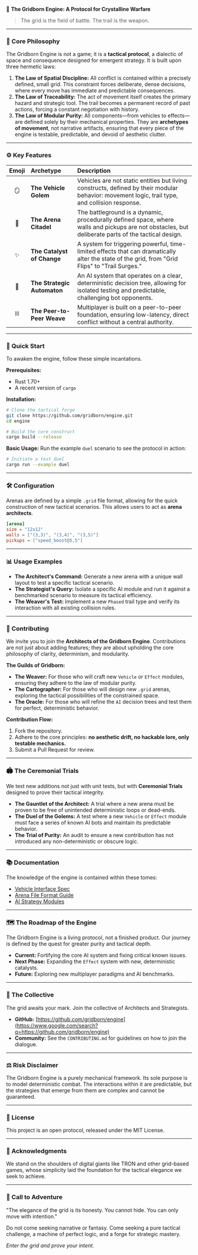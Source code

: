 🌌 **The Gridborn Engine: A Protocol for Crystalline Warfare**

> The grid is the field of battle. The trail is the weapon.

-----

### 🧠 Core Philosophy

The Gridborn Engine is not a game; it is a **tactical protocol**, a dialectic of space and consequence designed for emergent strategy. It is built upon three hermetic laws:

1.  **The Law of Spatial Discipline:** All conflict is contained within a precisely defined, small grid. This constraint forces deliberate, dense decisions, where every move has immediate and predictable consequences.
2.  **The Law of Traceability:** The act of movement itself creates the primary hazard and strategic tool. The trail becomes a permanent record of past actions, forcing a constant negotiation with history.
3.  **The Law of Modular Purity:** All components—from vehicles to effects—are defined solely by their mechanical properties. They are **archetypes of movement**, not narrative artifacts, ensuring that every piece of the engine is testable, predictable, and devoid of aesthetic clutter.

-----

### ⚙️ Key Features

| Emoji | Archetype | Description |
| :---: | :--- | :--- |
| 🪞 | **The Vehicle Golem** | Vehicles are not static entities but living constructs, defined by their modular behavior: movement logic, trail type, and collision response. |
| 🏰 | **The Arena Citadel** | The battleground is a dynamic, procedurally defined space, where walls and pickups are not obstacles, but deliberate parts of the tactical design. |
| ✨ | **The Catalyst of Change** | A system for triggering powerful, time-limited effects that can dramatically alter the state of the grid, from "Grid Flips" to "Trail Surges." |
| 🤖 | **The Strategic Automaton** | An AI system that operates on a clear, deterministic decision tree, allowing for isolated testing and predictable, challenging bot opponents. |
| ⛓️ | **The Peer-to-Peer Weave** | Multiplayer is built on a peer-to-peer foundation, ensuring low-latency, direct conflict without a central authority. |

-----

### 🚀 Quick Start

To awaken the engine, follow these simple incantations.

**Prerequisites:**

  * Rust 1.70+
  * A recent version of `cargo`

**Installation:**

```sh
# Clone the tactical forge
git clone https://github.com/gridborn/engine.git
cd engine

# Build the core construct
cargo build --release
```

**Basic Usage:**
Run the example `duel` scenario to see the protocol in action:

```sh
# Initiate a test duel
cargo run --example duel
```

-----

### 🛠️ Configuration

Arenas are defined by a simple `.grid` file format, allowing for the quick construction of new tactical scenarios. This allows users to act as **arena architects**.

```toml
[arena]
size = "12x12"
walls = ["(3,3)", "(3,4)", "(3,5)"]
pickups = ["speed_boost@5,5"]
```

-----

### 📊 Usage Examples

  * **The Architect's Command:** Generate a new arena with a unique wall layout to test a specific tactical scenario.
  * **The Strategist's Query:** Isolate a specific AI module and run it against a benchmarked scenario to measure its tactical efficiency.
  * **The Weaver's Test:** Implement a new `Phased` trail type and verify its interaction with all existing collision rules.

-----

### 🧬 Contributing

We invite you to join the **Architects of the Gridborn Engine**. Contributions are not just about adding features; they are about upholding the core philosophy of clarity, determinism, and modularity.

**The Guilds of Gridborn:**

  * **The Weaver:** For those who will craft new `Vehicle` or `Effect` modules, ensuring they adhere to the law of modular purity.
  * **The Cartographer:** For those who will design new `.grid` arenas, exploring the tactical possibilities of the constrained space.
  * **The Oracle:** For those who will refine the `AI` decision trees and test them for perfect, deterministic behavior.

**Contribution Flow:**

1.  Fork the repository.
2.  Adhere to the core principles: **no aesthetic drift, no hackable lore, only testable mechanics.**
3.  Submit a Pull Request for review.

-----

### 🏟️ The Ceremonial Trials

We test new additions not just with unit tests, but with **Ceremonial Trials** designed to prove their tactical integrity.

  * **The Gauntlet of the Architect:** A trial where a new arena must be proven to be free of unintended deterministic loops or dead-ends.
  * **The Duel of the Golems:** A test where a new `Vehicle` or `Effect` module must face a series of known AI bots and maintain its predictable behavior.
  * **The Trial of Purity:** An audit to ensure a new contribution has not introduced any non-deterministic or obscure logic.

-----

### 📚 Documentation

The knowledge of the engine is contained within these tomes:

  * [Vehicle Interface Spec](https://www.google.com/search?q=https://your-docs-link.com/vehicle-spec)
  * [Arena File Format Guide](https://www.google.com/search?q=https://your-docs-link.com/arena-format)
  * [AI Strategy Modules](https://www.google.com/search?q=https://your-docs-link.com/ai-modules)

-----

### 🗺️ The Roadmap of the Engine

The Gridborn Engine is a living protocol, not a finished product. Our journey is defined by the quest for greater purity and tactical depth.

  * **Current:** Fortifying the core AI system and fixing critical known issues.
  * **Next Phase:** Expanding the `Effect` system with new, deterministic catalysts.
  * **Future:** Exploring new multiplayer paradigms and AI benchmarks.

-----

### 🤝 The Collective

The grid awaits your mark. Join the collective of Architects and Strategists.

  * **GitHub:** [https://github.com/gridborn/engine](https://www.google.com/search?q=https://github.com/gridborn/engine)
  * **Community:** See the `CONTRIBUTING.md` for guidelines on how to join the dialogue.

-----

### ⚖️ Risk Disclaimer

The Gridborn Engine is a purely mechanical framework. Its sole purpose is to model deterministic combat. The interactions within it are predictable, but the strategies that emerge from them are complex and cannot be guaranteed.

-----

### 📄 License

This project is an open protocol, released under the MIT License.

-----

### 🙏 Acknowledgments

We stand on the shoulders of digital giants like TRON and other grid-based games, whose simplicity laid the foundation for the tactical elegance we seek to achieve.

-----

### 🧭 Call to Adventure

"The elegance of the grid is its honesty. You cannot hide. You can only move with intention."

Do not come seeking narrative or fantasy. Come seeking a pure tactical challenge, a machine of perfect logic, and a forge for strategic mastery.

*Enter the grid and prove your intent.*
